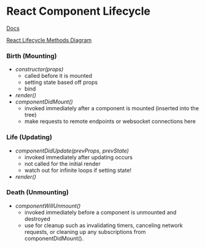 # React Component Lifecycle
[Docs](https://reactjs.org/docs/react-component.html#the-component-lifecycle)

[React Lifecycle Methods Diagram](http://projects.wojtekmaj.pl/react-lifecycle-methods-diagram/)


### Birth (Mounting)
- *constructor(props)*
  - called before it is mounted
  - setting state based off props
  - bind
- *render()*
- *componentDidMount()*
  - invoked immediately after a component is mounted (inserted into the tree)
  - make requests to remote endpoints or websocket connections here

### Life (Updating)
- *componentDidUpdate(prevProps, prevState)*
  - invoked immediately after updating occurs
  - not called for the initial render
  - watch out for infinite loops if setting state!
- *render()*

### Death (Unmounting)
- *componentWillUnmount()*
  - invoked immediately before a component is unmounted and destroyed
  - use for cleanup such as invalidating timers, canceling network requests, or cleaning up any subscriptions from componentDidMount().











